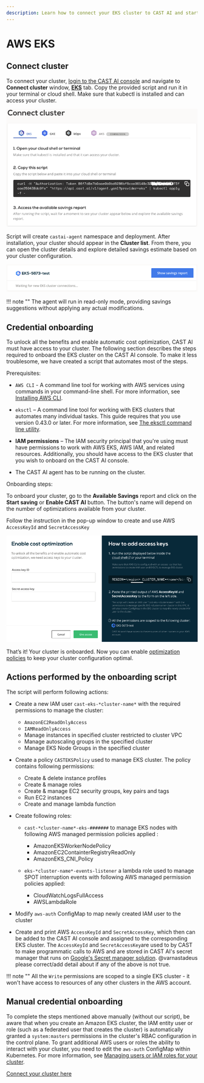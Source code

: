 ```yaml
---
description: Learn how to connect your EKS cluster to CAST AI and start optimizing your cloud costs on AWS EKS. Achieve Kubernetes cost savings.
---
```


# AWS EKS

## Connect cluster

To connect your cluster, [login to the CAST AI console](https://console.cast.ai/external-clusters/new) and navigate to **Connect cluster** window, [**EKS**](https://console.cast.ai/external-clusters/new#eks) tab. Copy the provided script and run it in your terminal or cloud shell. Make sure that kubectl is installed and can access your cluster.

![img.png](../../screenshots/connect-cluster-2.png)

Script will create `castai-agent` namespace and deployment. After installation, your cluster should appear in the **Cluster list**. From there, you can open the cluster details and explore
detailed savings estimate based on your cluster configuration.

![img.png](../../screenshots/connect-cluster-3.png)

!!! note ""
    The agent will run in read-only mode, providing savings suggestions without applying any actual modifications.

## Credential onboarding

To unlock all the benefits and enable automatic cost optimization, CAST AI must have access to your cluster. The following
section describes the steps required to onboard the EKS cluster on the CAST AI console. To make it less troublesome, we have created
a script that automates most of the steps.

Prerequisites:

- `AWS CLI` - A command line tool for working with AWS services using commands in your command-line shell. For more
  information, see [Installing AWS CLI](https://docs.aws.amazon.com/cli/latest/userguide/install-cliv2.html).

- `eksctl` – A command line tool for working with EKS clusters that automates many individual tasks. This guide requires
  that you use version 0.43.0 or later. For more information,
  see [The eksctl command line utility](https://docs.aws.amazon.com/eks/latest/userguide/eksctl.html).

- **IAM permissions** – The IAM security principal that you're using must have permissions to work with AWS EKS, AWS IAM,
  and related resources. Additionally, you should have access to the EKS cluster that you wish to onboard on the CAST AI console.

- The CAST AI agent has to be running on the cluster.

Onboarding steps:

To onboard your cluster, go to the **Available Savings** report and click on the **Start saving** or **Enable CAST AI** button. The button's name will depend on the number of optimizations available from your cluster.

Follow the instruction in the pop-up window to create and use AWS `AccessKeyId` and `SecretAccessKey`

![img.png](../../screenshots/connect-cluster-4.png)

That’s it! Your cluster is onboarded. Now you can enable [optimization policies](https://docs.cast.ai/console-overview/policies/) to keep your cluster configuration optimal.

## Actions performed by the onboarding script

The script will perform following actions:

- Create a new IAM user `cast-eks-*cluster-name*` with the required permissions to manage the cluster:
    - `AmazonEC2ReadOnlyAccess`
    - `IAMReadOnlyAccess`
    - Manage instances in specified cluster restricted to cluster VPC
    - Manage autoscaling groups in the specified cluster
    - Manage EKS Node Groups in the specified cluster

- Create a policy `CASTEKSPolicy` used to manage EKS cluster. The policy contains following permissions:
    - Create & delete instance profiles
    - Create & manage roles
    - Create & manage EC2 security groups, key pairs and tags
    - Run EC2 instances
    - Create and manage lambda function

- Create following roles:
    - `cast-*cluster-name*-eks-#######` to manage EKS nodes with following AWS managed permission policies applied :
        - AmazonEKSWorkerNodePolicy
        - AmazonEC2ContainterRegistryReadOnly
        - AmazonEKS_CNI_Policy

    - `eks-*cluster-name*-events-listener` a lambda role used to manage SPOT interruption events with following AWS managed permission policies applied:
        - CloudWatchLogsFullAccess
        - AWSLambdaRole

- Modify `aws-auth` ConfigMap to map newly created IAM user to the cluster
- Create and print AWS `AccessKeyId` and `SecretAccessKey`, which then can be added to the CAST AI console and assigned to the corresponding EKS cluster. The `AccessKeyId` and `SecretAccessKey`are used to by CAST to make programmatic calls to AWS and are stored in CAST AI's secret manager that runs on [Google's Secret manager solution](https://cloud.google.com/secret-manager). @varnastadeus please correct/add detail about if any of the above is not true.

!!! note ""
    All the `Write` permissions are scoped to a single EKS cluster - it won't have access to resources of any other clusters in the AWS account.

## Manual credential onboarding

To complete the steps mentioned above manually (without our script), be aware that when you create an Amazon EKS cluster, the IAM entity user or role (such as a federated user that creates the cluster) is automatically granted a `system:masters` permissions in the cluster's RBAC configuration in the control plane. To grant additional AWS users or roles the ability to interact with your cluster, you need to edit the `aws-auth` ConfigMap within Kubernetes. For more information, see [Managing users or IAM roles for your cluster](https://docs.aws.amazon.com/eks/latest/userguide/add-user-role.html).

[Connect your cluster here](https://console.cast.ai/external-clusters/new#eks)
